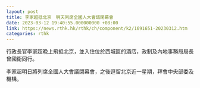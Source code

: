 ```yaml
---
layout: post
title: 李家超抵北京　明天列席全國人大會議閉幕會
date: 2023-03-12 19:40:55.000000000 +08:00
link: https://news.rthk.hk/rthk/ch/component/k2/1691651-20230312.htm
categories: rthk
---
```


行政長官李家超晚上飛抵北京，並入住位於西城區的酒店，政制及內地事務局局長曾國衞同行。

李家超明日將列席全國人大會議閉幕會，之後逗留北京近一星期，拜會中央部委及機構。
